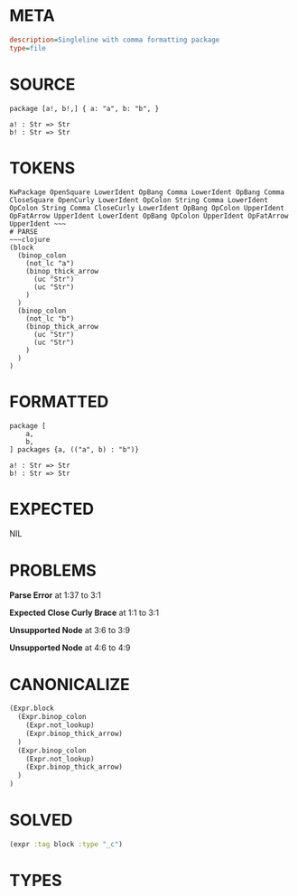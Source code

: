 # META
~~~ini
description=Singleline with comma formatting package
type=file
~~~
# SOURCE
~~~roc
package [a!, b!,] { a: "a", b: "b", }

a! : Str => Str
b! : Str => Str
~~~
# TOKENS
~~~text
KwPackage OpenSquare LowerIdent OpBang Comma LowerIdent OpBang Comma CloseSquare OpenCurly LowerIdent OpColon String Comma LowerIdent OpColon String Comma CloseCurly LowerIdent OpBang OpColon UpperIdent OpFatArrow UpperIdent LowerIdent OpBang OpColon UpperIdent OpFatArrow UpperIdent ~~~
# PARSE
~~~clojure
(block
  (binop_colon
    (not_lc "a")
    (binop_thick_arrow
      (uc "Str")
      (uc "Str")
    )
  )
  (binop_colon
    (not_lc "b")
    (binop_thick_arrow
      (uc "Str")
      (uc "Str")
    )
  )
)
~~~
# FORMATTED
~~~roc
package [
	a,
	b,
] packages {a, (("a", b) : "b")}

a! : Str => Str
b! : Str => Str
~~~
# EXPECTED
NIL
# PROBLEMS
**Parse Error**
at 1:37 to 3:1

**Expected Close Curly Brace**
at 1:1 to 3:1

**Unsupported Node**
at 3:6 to 3:9

**Unsupported Node**
at 4:6 to 4:9

# CANONICALIZE
~~~clojure
(Expr.block
  (Expr.binop_colon
    (Expr.not_lookup)
    (Expr.binop_thick_arrow)
  )
  (Expr.binop_colon
    (Expr.not_lookup)
    (Expr.binop_thick_arrow)
  )
)
~~~
# SOLVED
~~~clojure
(expr :tag block :type "_c")
~~~
# TYPES
~~~roc
~~~
